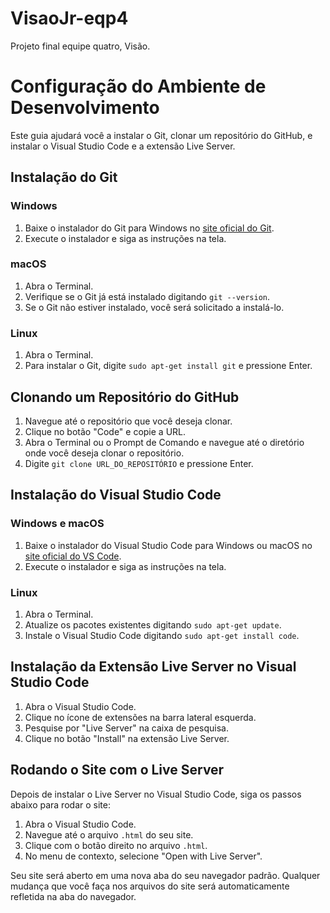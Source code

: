 # VisaoJr-eqp4
Projeto final equipe quatro, Visão.
# Configuração do Ambiente de Desenvolvimento

Este guia ajudará você a instalar o Git, clonar um repositório do GitHub, e instalar o Visual Studio Code e a extensão Live Server.

## Instalação do Git

### Windows

1. Baixe o instalador do Git para Windows no [site oficial do Git](https://git-scm.com/download/win).
2. Execute o instalador e siga as instruções na tela.

### macOS

1. Abra o Terminal.
2. Verifique se o Git já está instalado digitando `git --version`.
3. Se o Git não estiver instalado, você será solicitado a instalá-lo.

### Linux

1. Abra o Terminal.
2. Para instalar o Git, digite `sudo apt-get install git` e pressione Enter.

## Clonando um Repositório do GitHub

1. Navegue até o repositório que você deseja clonar.
2. Clique no botão "Code" e copie a URL.
3. Abra o Terminal ou o Prompt de Comando e navegue até o diretório onde você deseja clonar o repositório.
4. Digite `git clone URL_DO_REPOSITÓRIO` e pressione Enter.

## Instalação do Visual Studio Code

### Windows e macOS

1. Baixe o instalador do Visual Studio Code para Windows ou macOS no [site oficial do VS Code](https://code.visualstudio.com/download).
2. Execute o instalador e siga as instruções na tela.

### Linux

1. Abra o Terminal.
2. Atualize os pacotes existentes digitando `sudo apt-get update`.
3. Instale o Visual Studio Code digitando `sudo apt-get install code`.

## Instalação da Extensão Live Server no Visual Studio Code

1. Abra o Visual Studio Code.
2. Clique no ícone de extensões na barra lateral esquerda.
3. Pesquise por "Live Server" na caixa de pesquisa.
4. Clique no botão "Install" na extensão Live Server.

## Rodando o Site com o Live Server

Depois de instalar o Live Server no Visual Studio Code, siga os passos abaixo para rodar o site:

1. Abra o Visual Studio Code.
2. Navegue até o arquivo `.html` do seu site.
3. Clique com o botão direito no arquivo `.html`.
4. No menu de contexto, selecione "Open with Live Server".

Seu site será aberto em uma nova aba do seu navegador padrão. Qualquer mudança que você faça nos arquivos do site será automaticamente refletida na aba do navegador.

